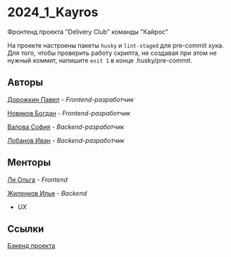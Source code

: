 # 2024_1_Kayros
Фронтенд проекта "Delivery Club" команды "Кайрос"

На проекте настроены пакеты ```husky``` и ```lint-staged``` для pre-commit хука.
Для того, чтобы проверить работу скрипта, не создавая при этом не нужный коммит, напишите ```exit 1``` в конце .husky/pre-commit.

## Авторы

[Дорожкин Павел](https://github.com/Skotyty) - _Frontend-разработчик_

[Новиков Богдан](https://github.com/novakf) - _Frontend-разработчик_

[Валова София](https://github.com/ssofiica) - _Backend-разработчик_

[Лобанов Иван](https://github.com/cantylv) - _Backend-разработчик_

## Менторы

[Ли Ольга](https://github.com/AnnSkay) - _Frontend_

[Жиленков Илья](https://github.com/ilyushkaaa) - _Backend_

 - _UX_

## Ссылки
[Бэкенд проекта](https://github.com/go-park-mail-ru/2024_1_Kayros)
